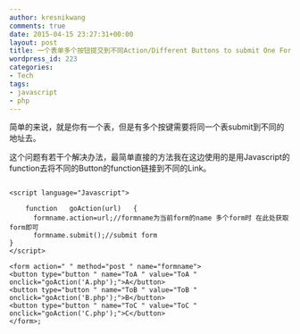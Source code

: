 ```yaml
---
author: kresnikwang
comments: true
date: 2015-04-15 23:27:31+00:00
layout: post
title: 一个表单多个按钮提交到不同Action/Different Buttons to submit One Form To different Url
wordpress_id: 223
categories:
- Tech
tags:
- javascript
- php
---
```


简单的来说，就是你有一个表，但是有多个按键需要将同一个表submit到不同的地址去。

这个问题有若干个解决办法，最简单直接的方法我在这边使用的是用Javascript的function去将不同的Button的function链接到不同的Link。

```

<script language="Javascript">
  
    function   goAction(url)   {  
      formname.action=url;//formname为当前form的name 多个form时 在此处获取form即可  
      formname.submit();//submit form
}  
</script>

<form action=" " method="post " name="formname">
<button type="button " name="ToA " value="ToA " onclick="goAction('A.php');">A</button>
<button type="button " name="ToB " value="ToB " onclick="goAction('B.php');">B</button>
<button type="button " name="ToC " value="ToC " onclick="goAction('C.php');">C</button>
</form>;

``` 

